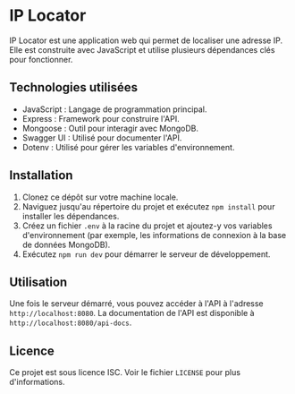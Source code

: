 # IP Locator

IP Locator est une application web qui permet de localiser une adresse IP. Elle est construite avec JavaScript et utilise plusieurs dépendances clés pour fonctionner.

## Technologies utilisées

- JavaScript : Langage de programmation principal.
- Express : Framework pour construire l'API.
- Mongoose : Outil pour interagir avec MongoDB.
- Swagger UI : Utilisé pour documenter l'API.
- Dotenv : Utilisé pour gérer les variables d'environnement.

## Installation

1. Clonez ce dépôt sur votre machine locale.
2. Naviguez jusqu'au répertoire du projet et exécutez `npm install` pour installer les dépendances.
3. Créez un fichier `.env` à la racine du projet et ajoutez-y vos variables d'environnement (par exemple, les informations de connexion à la base de données MongoDB).
4. Exécutez `npm run dev` pour démarrer le serveur de développement.

## Utilisation

Une fois le serveur démarré, vous pouvez accéder à l'API à l'adresse `http://localhost:8080`. La documentation de l'API est disponible à `http://localhost:8080/api-docs`.

## Licence

Ce projet est sous licence ISC. Voir le fichier `LICENSE` pour plus d'informations.
```